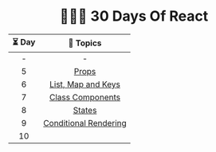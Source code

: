 <div align="center">
  <h1> 🧑🏻‍💻  30 Days Of React  </h1>

| ⏳ Day |                  📖 Topics                   |
| :----: | :------------------------------------------: |
|   -    |                      -                       |
|   5    |         [Props](src/day-5/README.md)         |
|   6    |  [List, Map and Keys](src/day-6/README.md)   |
|   7    |   [Class Components](src/day-7/README.md)    |
|   8    |        [States](src/day-8/README.md)         |
|   9    | [Conditional Rendering](src/day-9/README.md) |
|   10   |                                              |

</div>
